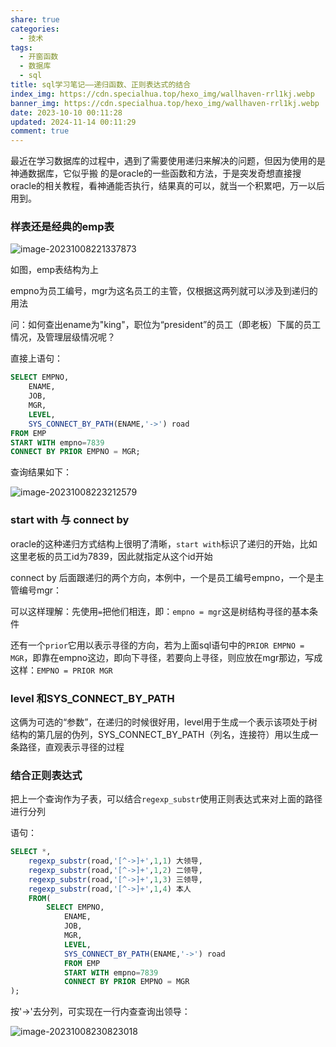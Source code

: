 ```yaml
---
share: true
categories:
  - 技术
tags:
  - 开窗函数
  - 数据库
  - sql
title: sql学习笔记——递归函数、正则表达式的结合
index_img: https://cdn.specialhua.top/hexo_img/wallhaven-rrl1kj.webp
banner_img: https://cdn.specialhua.top/hexo_img/wallhaven-rrl1kj.webp
date: 2023-10-10 00:11:28
updated: 2024-11-14 00:11:29
comment: true
---
```

最近在学习数据库的过程中，遇到了需要使用递归来解决的问题，但因为使用的是神通数据库，它似乎搬 的是oracle的一些函数和方法，于是突发奇想直接搜oracle的相关教程，看神通能否执行，结果真的可以，就当一个积累吧，万一以后用到。

### 样表还是经典的emp表

![image-20231008221337873](https://cdn.specialhua.top/picgo/image-20231008221337873.png)

如图，emp表结构为上

empno为员工编号，mgr为这名员工的主管，仅根据这两列就可以涉及到递归的用法

问：如何查出ename为"king"，职位为“president”的员工（即老板）下属的员工情况，及管理层级情况呢？

直接上语句：

```sql
SELECT EMPNO,
	ENAME,
	JOB,
	MGR,
	LEVEL,
	SYS_CONNECT_BY_PATH(ENAME,'->') road
FROM EMP
START WITH empno=7839
CONNECT BY PRIOR EMPNO = MGR;
```

查询结果如下：

![image-20231008223212579](https://cdn.specialhua.top/picgo/image-20231008223212579.png)

### start with 与 connect by

oracle的这种递归方式结构上很明了清晰，`start with`标识了递归的开始，比如这里老板的员工id为7839，因此就指定从这个id开始

connect by 后面跟递归的两个方向，本例中，一个是员工编号empno，一个是主管编号mgr：

可以这样理解：先使用`=`把他们相连，即：`empno = mgr`这是树结构寻径的基本条件

还有一个`prior`它用以表示寻径的方向，若为上面sql语句中的`PRIOR EMPNO = MGR`，即靠在empno这边，即向下寻径，若要向上寻径，则应放在mgr那边，写成这样：`EMPNO = PRIOR MGR`

### level 和SYS_CONNECT_BY_PATH

这俩为可选的“参数”，在递归的时候很好用，level用于生成一个表示该项处于树结构的第几层的伪列，SYS_CONNECT_BY_PATH（列名，连接符）用以生成一条路径，直观表示寻径的过程

### 结合正则表达式

把上一个查询作为子表，可以结合`regexp_substr`使用正则表达式来对上面的路径进行分列

语句：

```sql
SELECT *,
	regexp_substr(road,'[^->]+',1,1) 大领导,
	regexp_substr(road,'[^->]+',1,2) 二领导,
	regexp_substr(road,'[^->]+',1,3) 三领导,
	regexp_substr(road,'[^->]+',1,4) 本人
	FROM(
        SELECT EMPNO,
            ENAME,
            JOB,
            MGR,
            LEVEL,
            SYS_CONNECT_BY_PATH(ENAME,'->') road
            FROM EMP
            START WITH empno=7839
            CONNECT BY PRIOR EMPNO = MGR
);
```

按'->'去分列，可实现在一行内查查询出领导：

![image-20231008230823018](https://cdn.specialhua.top/picgo/image-20231008230823018.png)